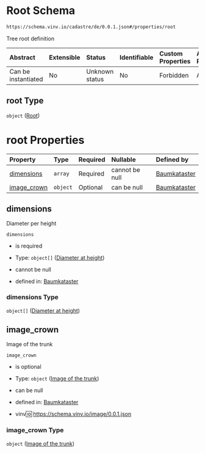 # Root Schema

```txt
https://schema.vinv.io/cadastre/de/0.0.1.json#/properties/root
```

Tree root definition

| Abstract            | Extensible | Status         | Identifiable | Custom Properties | Additional Properties | Access Restrictions | Defined In                                                                                                                 |
| :------------------ | :--------- | :------------- | :----------- | :---------------- | :-------------------- | :------------------ | :------------------------------------------------------------------------------------------------------------------------- |
| Can be instantiated | No         | Unknown status | No           | Forbidden         | Allowed               | none                | [dereferenced.doc.json\*](../../../../../../vinv-schemas/vinv-tree/out/0.0.1/dereferenced.doc.json "open original schema") |

## root Type

`object` ([Root](dereferenced-properties-root.md))

# root Properties

| Property                     | Type     | Required | Nullable       | Defined by                                                                                                                                                            |
| :--------------------------- | :------- | :------- | :------------- | :-------------------------------------------------------------------------------------------------------------------------------------------------------------------- |
| [dimensions](#dimensions)    | `array`  | Required | cannot be null | [Baumkataster](dereferenced-properties-root-properties-crown-dimensions.md "https://schema.vinv.io/cadastre/de/0.0.1.json#/properties/root/properties/dimensions")    |
| [image\_crown](#image_crown) | `object` | Optional | can be null    | [Baumkataster](dereferenced-properties-root-properties-image-of-the-trunk.md "https://schema.vinv.io/cadastre/de/0.0.1.json#/properties/root/properties/image_crown") |

## dimensions

Diameter per height

`dimensions`

*   is required

*   Type: `object[]` ([Diameter at height](dereferenced-properties-root-properties-crown-dimensions-diameter-at-height.md))

*   cannot be null

*   defined in: [Baumkataster](dereferenced-properties-root-properties-crown-dimensions.md "https://schema.vinv.io/cadastre/de/0.0.1.json#/properties/root/properties/dimensions")

### dimensions Type

`object[]` ([Diameter at height](dereferenced-properties-root-properties-crown-dimensions-diameter-at-height.md))

## image\_crown

Image of the trunk

`image_crown`

*   is optional

*   Type: `object` ([Image of the trunk](dereferenced-properties-root-properties-image-of-the-trunk.md))

*   can be null

*   defined in: [Baumkataster](dereferenced-properties-root-properties-image-of-the-trunk.md "https://schema.vinv.io/cadastre/de/0.0.1.json#/properties/root/properties/image_crown")

*   vinv:id: https://schema.vinv.io/image/0.0.1.json

### image\_crown Type

`object` ([Image of the trunk](dereferenced-properties-root-properties-image-of-the-trunk.md))
